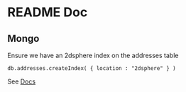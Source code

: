 # README Doc

## Mongo

Ensure we have an 2dsphere index on the addresses table

`db.addresses.createIndex( { location : "2dsphere" } )`

See [Docs](https://docs.mongodb.com/manual/tutorial/query-a-2dsphere-index/)
